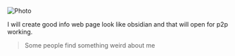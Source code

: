 ![Photo](/NewProject/markdown/1140732.jpeg)

I will create good info web page look like obsidian and that will open for p2p working.

> Some people find something weird about me
